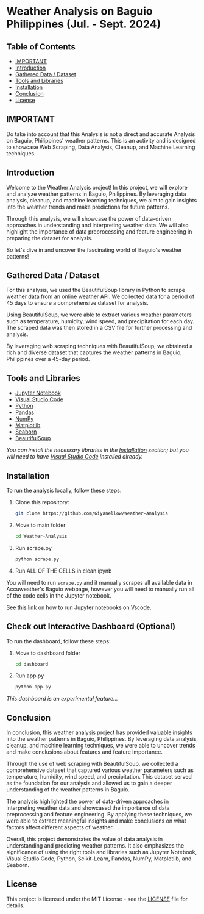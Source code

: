 # Weather Analysis on Baguio Philippines (Jul. - Sept. 2024)

## Table of Contents

- [IMPORTANT](#important)
- [Introduction](#introduction)
- [Gathered Data / Dataset](#gathered-data--dataset)
- [Tools and Libraries](#tools-and-libraries)
- [Installation](#installation)
- [Conclusion](#conclusion)
- [License](#license)

## IMPORTANT

Do take into account that this Analysis is not a direct and accurate Analysis on Baguio, Philippines' weather patterns. This is an activity and is designed to showcase Web Scraping, Data Analysis, Cleanup, and Machine Learning techniques.

## Introduction

Welcome to the Weather Analysis project! In this project, we will explore and analyze weather patterns in Baguio, Philippines. By leveraging data analysis, cleanup, and machine learning techniques, we aim to gain insights into the weather trends and make predictions for future patterns.

Through this analysis, we will showcase the power of data-driven approaches in understanding and interpreting weather data. We will also highlight the importance of data preprocessing and feature engineering in preparing the dataset for analysis.

So let's dive in and uncover the fascinating world of Baguio's weather patterns!

## Gathered Data / Dataset

For this analysis, we used the BeautifulSoup library in Python to scrape weather data from an online weather API. We collected data for a period of 45 days to ensure a comprehensive dataset for analysis.

Using BeautifulSoup, we were able to extract various weather parameters such as temperature, humidity, wind speed, and precipitation for each day. The scraped data was then stored in a CSV file for further processing and analysis.

By leveraging web scraping techniques with BeautifulSoup, we obtained a rich and diverse dataset that captures the weather patterns in Baguio, Philippines over a 45-day period.

## Tools and Libraries

- [Jupyter Notebook](https://jupyter.org)
- [Visual Studio Code](https://code.visualstudio.com)
- [Python](https://www.python.org)
- [Pandas](https://pandas.pydata.org/)
- [NumPy](https://numpy.org/)
- [Matplotlib](https://matplotlib.org/)
- [Seaborn](https://seaborn.pydata.org)
- [BeautifulSoup](https://pypi.org/project/beautifulsoup4/)

_You can install the necessary libraries in the [Installation](Installation) section; but you will need to have [Visual Studio Code](https://code.visualstudio.com) installed already._

## Installation

To run the analysis locally, follow these steps:

1. Clone this repository:

   ```bash
   git clone https://github.com/Giyanellow/Weather-Analysis
   ```

2. Move to main folder
   ```bash
   cd Weather-Analysis
   ```
3. Run scrape.py
   ```bash
   python scrape.py
   ```
4. Run ALL OF THE CELLS in clean.ipynb

You will need to run ```scrape.py``` and it manually scrapes all available data in Accuweather's Baguio webpage, however you will need to manually run all of the code cells in the Jupyter notebook.

See this [link](https://code.visualstudio.com/docs/datascience/jupyter-notebooks) on how to run Jupyter notebooks on Vscode.

## Check out Interactive Dashboard (Optional)

To run the dashboard, follow these steps:

1. Move to dashboard folder

   ```bash
   cd dashboard
   ```
2. Run app.py

   ```bash
   python app.py
   ```

*This dashboard is an experimental feature...*

## Conclusion

In conclusion, this weather analysis project has provided valuable insights into the weather patterns in Baguio, Philippines. By leveraging data analysis, cleanup, and machine learning techniques, we were able to uncover trends and make conclusions about features and feature importance.

Through the use of web scraping with BeautifulSoup, we collected a comprehensive dataset that captured various weather parameters such as temperature, humidity, wind speed, and precipitation. This dataset served as the foundation for our analysis and allowed us to gain a deeper understanding of the weather patterns in Baguio.

The analysis highlighted the power of data-driven approaches in interpreting weather data and showcased the importance of data preprocessing and feature engineering. By applying these techniques, we were able to extract meaningful insights and make conclusions on what factors affect different aspects of weather.

Overall, this project demonstrates the value of data analysis in understanding and predicting weather patterns. It also emphasizes the significance of using the right tools and libraries such as Jupyter Notebook, Visual Studio Code, Python, Scikit-Learn, Pandas, NumPy, Matplotlib, and Seaborn.


## License

This project is licensed under the MIT License - see the [LICENSE](LICENSE) file for details.
````
